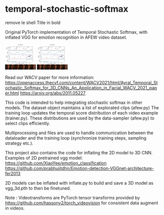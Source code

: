 # temporal-stochastic-softmax
remove le shell
Title in bold

Original PyTorch implementation of Temporal Stochastic Softmax, with inflated VGG for emotion recognition in AFEW video dataset.
 
<p float="left">
  <img src="Happy_012904560_print.png" width="100" />
  <img src="Happy_012904560_print.png" width="100" /> 
</p>

Read our WACV paper for more information: 
https://openaccess.thecvf.com/content/WACV2021/html/Ayral_Temporal_Stochastic_Softmax_for_3D_CNNs_An_Application_in_Facial_WACV_2021_paper.html
https://arxiv.org/abs/2011.05227


This code is intended to help integrating stochastic softmax in other models.
The dataset object maintains a list of explorated clips (afew.py)
The training loop updates the temporal score distribution of each video example (trainer.py). These distributions are used by the data-sampler (afew.py) to select clips efficiently.

Multiprocessing and files are used to handle communication between the dataloader and the training loop (synchronize training steps, sampling strategy etc.).




This project also contains the code for inflating the 2D model to 3D CNN.
Examples of 2D pretrained vgg model: 
https://github.com/XiaoYee/emotion_classification
https://github.com/prabhuiitdhn/Emotion-detection-VGGnet-architecture-fer2013

2D models can be inflated with inflate.py to build and save a 3D model as vgg_3d.pth to then be finetuned.


Note : Videotransforms are PyTorch tensor transforms provided by https://github.com/hassony2/torch_videovision for consistent data augment in videos.




